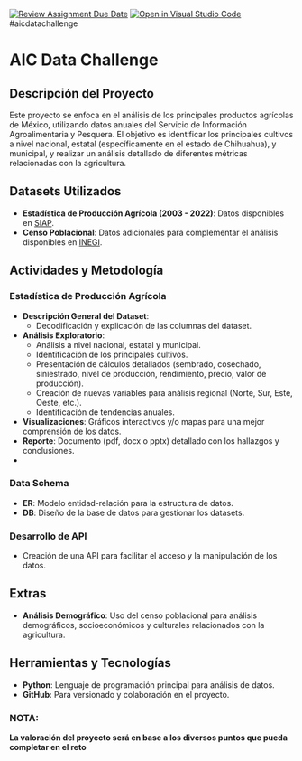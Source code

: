 [![Review Assignment Due Date](https://classroom.github.com/assets/deadline-readme-button-24ddc0f5d75046c5622901739e7c5dd533143b0c8e959d652212380cedb1ea36.svg)](https://classroom.github.com/a/Gh4v9mMw)
[![Open in Visual Studio Code](https://classroom.github.com/assets/open-in-vscode-718a45dd9cf7e7f842a935f5ebbe5719a5e09af4491e668f4dbf3b35d5cca122.svg)](https://classroom.github.com/online_ide?assignment_repo_id=13089214&assignment_repo_type=AssignmentRepo)
#aicdatachallenge

# AIC Data Challenge

## Descripción del Proyecto
Este proyecto se enfoca en el análisis de los principales productos agrícolas de México, utilizando datos anuales del Servicio de Información Agroalimentaria y Pesquera. El objetivo es identificar los principales cultivos a nivel nacional, estatal (específicamente en el estado de Chihuahua), y municipal, y realizar un análisis detallado de diferentes métricas relacionadas con la agricultura.

## Datasets Utilizados
- **Estadística de Producción Agrícola (2003 - 2022)**: Datos disponibles en [SIAP](http://infosiap.siap.gob.mx/gobmx/datosAbiertos.php).
- **Censo Poblacional**: Datos adicionales para complementar el análisis disponibles en [INEGI](https://www.inegi.org.mx/programas/ccpv/2020/).

## Actividades y Metodología
### Estadística de Producción Agrícola
- **Descripción General del Dataset**:
  - Decodificación y explicación de las columnas del dataset.
- **Análisis Exploratorio**:
  - Análisis a nivel nacional, estatal y municipal.
  - Identificación de los principales cultivos.
  - Presentación de cálculos detallados (sembrado, cosechado, siniestrado, nivel de producción, rendimiento, precio, valor de producción).
  - Creación de nuevas variables para análisis regional (Norte, Sur, Este, Oeste, etc.).
  - Identificación de tendencias anuales.
- **Visualizaciones**: Gráficos interactivos y/o mapas para una mejor comprensión de los datos.
- **Reporte**: Documento (pdf, docx o pptx) detallado con los hallazgos y conclusiones.
- 
### Data Schema
- **ER**: Modelo entidad-relación para la estructura de datos.
- **DB**: Diseño de la base de datos para gestionar los datasets.

### Desarrollo de API
- Creación de una API para facilitar el acceso y la manipulación de los datos.

## Extras
- **Análisis Demográfico**: Uso del censo poblacional para análisis demográficos, socioeconómicos y culturales relacionados con la agricultura.

## Herramientas y Tecnologías
- **Python**: Lenguaje de programación principal para análisis de datos.
- **GitHub**: Para versionado y colaboración en el proyecto.

### NOTA:
**La valoración del proyecto será en base a los diversos puntos que pueda completar en el reto**



